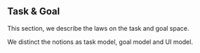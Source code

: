 ## Task & Goal

This section, we describe the laws on the task and goal space.

We distinct the notions as task model, goal model and UI model.
